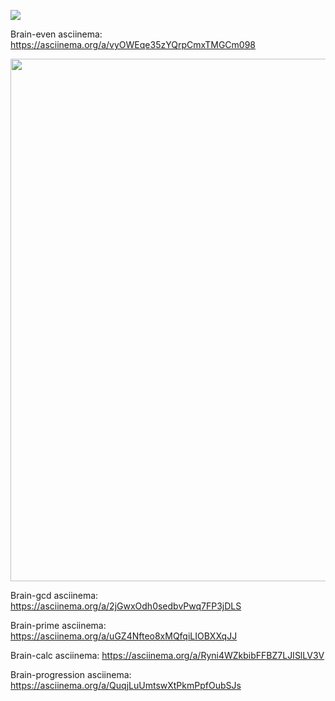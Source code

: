 <a href="https://codeclimate.com/github/NIRumiantsev/frontend-project-lvl1/maintainability"><img src="https://api.codeclimate.com/v1/badges/d2241f7272c97616b4be/maintainability" /></a>

Brain-even asciinema: https://asciinema.org/a/vyOWEqe35zYQrpCmxTMGCm098

<a href="https://asciinema.org/a/14?autoplay=1"><img src="https://asciinema.org/a/14.png" width="836"/></a>

Brain-gcd asciinema: https://asciinema.org/a/2jGwxOdh0sedbvPwq7FP3jDLS

Brain-prime asciinema: https://asciinema.org/a/uGZ4Nfteo8xMQfqiLIOBXXqJJ

Brain-calc asciinema: https://asciinema.org/a/Ryni4WZkbibFFBZ7LJISlLV3V

Brain-progression asciinema: https://asciinema.org/a/QuqjLuUmtswXtPkmPpfOubSJs
